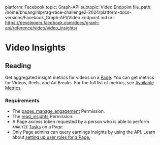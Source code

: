 platform: Facebook
topic: Graph-API
subtopic: Video Endpoint
file_path: /home/bhuang/nlp/rag-race-challenge2-2024/platform-docs-versions/Facebook_Graph-API/Video Endpoint.md
url: https://developers.facebook.com/docs/graph-api/reference/video/video_insights/

# Video Insights

## Reading

Get aggregated insight metrics for videos on a [Page](https://developers.facebook.com/docs/graph-api/reference/page). You can get metrics for Videos, Reels, and Ad Breaks. For the full list of metrics, see [Available Metrics](#metrics).

### Requirements

* The [pages\_manage\_engagement](https://developers.facebook.com/docs/permissions/reference/pages_manage_engagement) Permission.
* The [read\_insights](https://developers.facebook.com/docs/permissions/reference/read_insights) Permission.
* A Page access token requested by a person who is able to perform `ANALYZE` [Tasks](https://developers.facebook.com/docs/pages/overview#tasks) on a Page.
* Only Page admins can query earnings insights by using the API. Learn about [setting up user roles for a Page.](https://www.facebook.com/help/187316341316631)